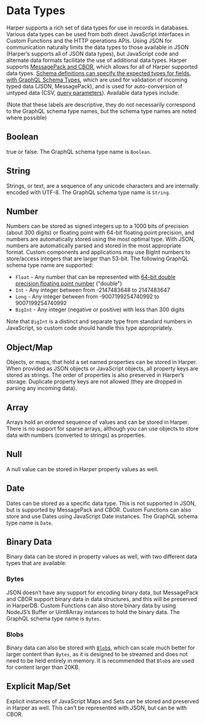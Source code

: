 # Data Types

Harper supports a rich set of data types for use in records in databases. Various data types can be used from both direct JavaScript interfaces in Custom Functions and the HTTP operations APIs. Using JSON for communication naturally limits the data types to those available in JSON (Harper’s supports all of JSON data types), but JavaScript code and alternate data formats facilitate the use of additional data types. Harper supports [MessagePack and CBOR](content-types.md), which allows for all of Harper supported data types. [Schema definitions can specify the expected types for fields, with GraphQL Schema Types](../../developers/applications/defining-schemas.md), which are used for validation of incoming typed data (JSON, MessagePack), and is used for auto-conversion of untyped data (CSV, [query parameters](../../developers/rest.md)). Available data types include:

(Note that these labels are descriptive, they do not necessarily correspond to the GraphQL schema type names, but the schema type names are noted where possible)

## Boolean

true or false. The GraphQL schema type name is `Boolean`.

## String

Strings, or text, are a sequence of any unicode characters and are internally encoded with UTF-8. The GraphQL schema type name is `String`.

## Number

Numbers can be stored as signed integers up to a 1000 bits of precision (about 300 digits) or floating point with 64-bit floating point precision, and numbers are automatically stored using the most optimal type. With JSON, numbers are automatically parsed and stored in the most appropriate format. Custom components and applications may use BigInt numbers to store/access integers that are larger than 53-bit. The following GraphQL schema type name are supported:

- `Float` - Any number that can be represented with [64-bit double precision floating point number](https://en.wikipedia.org/wiki/Double-precision_floating-point_format) ("double")
- `Int` - Any integer between from -2147483648 to 2147483647
- `Long` - Any integer between from -9007199254740992 to 9007199254740992
- `BigInt` - Any integer (negative or positive) with less than 300 digits

Note that `BigInt` is a distinct and separate type from standard numbers in JavaScript, so custom code should handle this type appropriately.

## Object/Map

Objects, or maps, that hold a set named properties can be stored in Harper. When provided as JSON objects or JavaScript objects, all property keys are stored as strings. The order of properties is also preserved in Harper’s storage. Duplicate property keys are not allowed (they are dropped in parsing any incoming data).

## Array

Arrays hold an ordered sequence of values and can be stored in Harper. There is no support for sparse arrays, although you can use objects to store data with numbers (converted to strings) as properties.

## Null

A null value can be stored in Harper property values as well.

## Date

Dates can be stored as a specific data type. This is not supported in JSON, but is supported by MessagePack and CBOR. Custom Functions can also store and use Dates using JavaScript Date instances. The GraphQL schema type name is `Date`.

## Binary Data

Binary data can be stored in property values as well, with two different data types that are available:

### Bytes

JSON doesn’t have any support for encoding binary data, but MessagePack and CBOR support binary data in data structures, and this will be preserved in HarperDB. Custom Functions can also store binary data by using NodeJS’s Buffer or Uint8Array instances to hold the binary data. The GraphQL schema type name is `Bytes`.

### Blobs

Binary data can also be stored with [`Blob`s](blob.md), which can scale much better for larger content than `Bytes`, as it is designed to be streamed and does not need to be held entirely in memory. It is recommended that `Blob`s are used for content larger than 20KB.

## Explicit Map/Set

Explicit instances of JavaScript Maps and Sets can be stored and preserved in Harper as well. This can’t be represented with JSON, but can be with CBOR.
